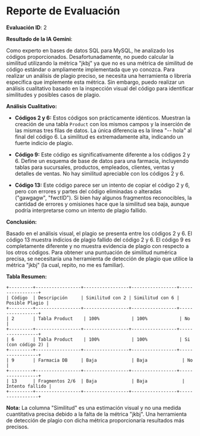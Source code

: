 # Reporte de Evaluación

**Evaluación ID**: 2

**Resultado de la IA Gemini**:

Como experto en bases de datos SQL para MySQL, he analizado los códigos proporcionados.  Desafortunadamente, no puedo calcular la similitud utilizando la métrica "jkbj"  ya que no es una métrica de similitud de código estándar o ampliamente implementada que yo conozca.  Para realizar un análisis de plagio preciso, se necesita una herramienta o librería específica que implemente esta métrica.  Sin embargo, puedo realizar un análisis cualitativo basado en la inspección visual del código para identificar similitudes y posibles casos de plagio.


**Análisis Cualitativo:**

* **Códigos 2 y 6:** Estos códigos son prácticamente idénticos.  Muestran la creación de una tabla `Product` con los mismos campos y la inserción de las mismas tres filas de datos. La única diferencia es la línea "-- hola" al final del código 6.  La similitud es extremadamente alta, indicando un fuerte indicio de plagio.

* **Código 9:** Este código es significativamente diferente a los códigos 2 y 6. Define un esquema de base de datos para una farmacia, incluyendo tablas para sucursales, productos, empleados, clientes, ventas y detalles de ventas. No hay similitud apreciable con los códigos 2 y 6.

* **Código 13:** Este código parece ser un intento de copiar el código 2 y 6, pero con errores y partes del código eliminadas o alteradas ("gawgagw", "fwctID").  Si bien hay algunos fragmentos reconocibles, la cantidad de errores y omisiones hace que la similitud sea baja, aunque podría interpretarse como un intento de plagio fallido.

**Conclusión:**

Basado en el análisis visual, el plagio se presenta entre los códigos 2 y 6.  El código 13 muestra indicios de plagio fallido del código 2 y 6.  El código 9 es completamente diferente y no muestra evidencia de plagio con respecto a los otros códigos.  Para obtener una puntuación de similitud numérica precisa, se necesitaría una herramienta de detección de plagio que utilice la métrica "jkbj" (la cual, repito, no me es familiar).

**Tabla Resumen:**

```
+---------+-----------------+-----------------+-----------------+-----------------+
| Código  | Descripción     | Similitud con 2 | Similitud con 6 | Posible Plagio |
+---------+-----------------+-----------------+-----------------+-----------------+
| 2       | Tabla Product    | 100%            | 100%            | No               |
+---------+-----------------+-----------------+-----------------+-----------------+
| 6       | Tabla Product    | 100%            | 100%            | Si (con código 2) |
+---------+-----------------+-----------------+-----------------+-----------------+
| 9       | Farmacia DB     | Baja             | Baja             | No               |
+---------+-----------------+-----------------+-----------------+-----------------+
| 13      | Fragmentos 2/6  | Baja             | Baja             | Intento fallido |
+---------+-----------------+-----------------+-----------------+-----------------+
```

**Nota:** La columna "Similitud" es una estimación visual y no una medida cuantitativa precisa debido a la falta de la métrica "jkbj".  Una herramienta de detección de plagio con dicha métrica proporcionaría resultados más precisos.

